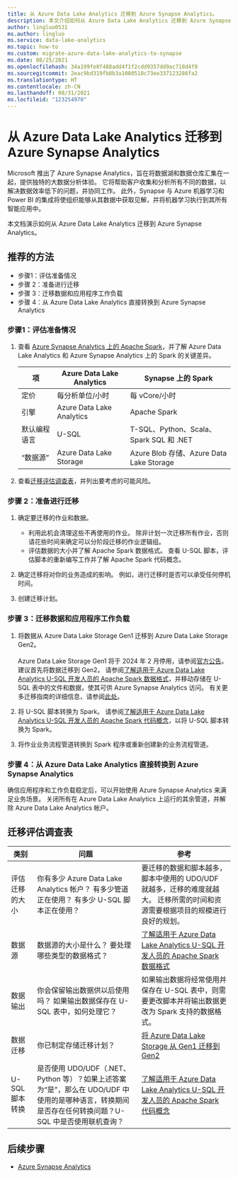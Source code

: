 ```yaml
---
title: 从 Azure Data Lake Analytics 迁移到 Azure Synapse Analytics。
description: 本文介绍如何从 Azure Data Lake Analytics 迁移到 Azure Synapse Analytics。
author: lingluo0531
ms.author: lingluo
ms.service: data-lake-analytics
ms.topic: how-to
ms.custom: migrate-azure-data-lake-analytics-to-synapse
ms.date: 08/25/2021
ms.openlocfilehash: 34a199fe8f488add4f1f2cdd9357dd9ac718d4f0
ms.sourcegitcommit: 2eac9bd319fb8b3a1080518c73ee337123286fa2
ms.translationtype: HT
ms.contentlocale: zh-CN
ms.lasthandoff: 08/31/2021
ms.locfileid: "123254970"
---
```

# <a name="migrate-azure-data-lake-analytics-to-azure-synapse-analytics"></a>从 Azure Data Lake Analytics 迁移到 Azure Synapse Analytics

Microsoft 推出了 Azure Synapse Analytics，旨在将数据湖和数据仓库汇集在一起，提供独特的大数据分析体验。 它将帮助客户收集和分析所有不同的数据，以解决数据效率低下的问题，并协同工作。 此外，Synapse 与 Azure 机器学习和 Power BI 的集成将使组织能够从其数据中获取见解，并将机器学习执行到其所有智能应用中。 

本文档演示如何从 Azure Data Lake Analytics 迁移到 Azure Synapse Analytics。 

## <a name="recommended-approach"></a>推荐的方法
- 步骤1：评估准备情况
- 步骤 2：准备进行迁移
- 步骤 3：迁移数据和应用程序工作负载
- 步骤 4：从 Azure Data Lake Analytics 直接转换到 Azure Synapse Analytics

### <a name="step-1-assess-readiness"></a>步骤1：评估准备情况

1. 查看 [Azure Synapse Analytics 上的 Apache Spark](../synapse-analytics/spark/apache-spark-overview.md)，并了解 Azure Data Lake Analytics 和 Azure Synapse Analytics 上的 Spark 的关键差异。 

    |项 | Azure Data Lake Analytics | Synapse 上的 Spark |
    | --- | --- |--- |
    | 定价  |每分析单位/小时 |每 vCore/小时|
    |引擎     |Azure Data Lake Analytics  |Apache Spark
    |默认编程语言    |U-SQL   |T-SQL、Python、Scala、Spark SQL 和 .NET
    |“数据源”   |Azure Data Lake Storage    |Azure Blob 存储、Azure Data Lake Storage

2. 查看<a href="#questionnaire">迁移评估调查表</a>，并列出要考虑的可能风险。 

### <a name="step-2-prepare-to-migrate"></a>步骤 2：准备进行迁移

1.  确定要迁移的作业和数据。
    -   利用此机会清理这些不再使用的作业。 除非计划一次迁移所有作业，否则请花些时间来确定可以分阶段迁移的作业逻辑组。
    -   评估数据的大小并了解 Apache Spark 数据格式。 查看 U-SQL 脚本，评估脚本的重新编写工作并了解 Apache Spark 代码概念。

2.  确定迁移将对你的业务造成的影响。 例如，进行迁移时是否可以承受任何停机时间。

3.  创建迁移计划。

### <a name="step-3-migrate-data-and-application-workload"></a>步骤 3：迁移数据和应用程序工作负载

1.  将数据从 Azure Data Lake Storage Gen1 迁移到 Azure Data Lake Storage Gen2。 <br></br>
    Azure Data Lake Storage Gen1 将于 2024 年 2 月停用，请参阅[官方公告](https://azure.microsoft.com/updates/action-required-switch-to-azure-data-lake-storage-gen2-by-29-february-2024/)。 建议首先将数据迁移到 Gen2。 请参阅[了解适用于 Azure Data Lake Analytics U-SQL 开发人员的 Apache Spark 数据格式](understand-spark-data-formats.md)，并移动存储在 U-SQL 表中的文件和数据，使其可供 Azure Synapse Analytics 访问。  有关更多迁移指南的详细信息，请参阅[此处](../storage/blobs/data-lake-storage-migrate-gen1-to-gen2.md)。 

2.  将 U-SQL 脚本转换为 Spark。 
    请参阅[了解适用于 Azure Data Lake Analytics U-SQL 开发人员的 Apache Spark 代码概念](understand-spark-code-concepts.md)，以将 U-SQL 脚本转换为 Spark。 

3.  将作业业务流程管道转换到 Spark 程序或重新创建新的业务流程管道。

### <a name="step-4-cut-over-from-azure-data-lake-analytics-to-azure-synapse-analytics"></a>步骤 4：从 Azure Data Lake Analytics 直接转换到 Azure Synapse Analytics

确信应用程序和工作负载稳定后，可以开始使用 Azure Synapse Analytics 来满足业务场景。 关闭所有在 Azure Data Lake Analytics 上运行的其余管道，并解除 Azure Data Lake Analytics 帐户。

<a name="questionnaire"></a>
## <a name="questionnaire-for-migration-assessment"></a>迁移评估调查表 

|类别   |问题  |参考|
| --- | --- |--- |
|评估迁移的大小 |你有多少 Azure Data Lake Analytics 帐户？ 有多少管道正在使用？ 有多少 U-SQL 脚本正在使用？| 要迁移的数据和脚本越多，脚本中使用的 UDO/UDF 就越多，迁移的难度就越大。 迁移所需的时间和资源需要根据项目的规模进行良好的规划。|
|数据源 |数据源的大小是什么？ 要处理哪些类型的数据格式？ |[了解适用于 Azure Data Lake Analytics U-SQL 开发人员的 Apache Spark 数据格式](understand-spark-data-formats.md)|
|数据输出 |你会保留输出数据供以后使用吗？ 如果输出数据保存在 U-SQL 表中，如何处理它？ | 如果输出数据将经常使用并保存在 U-SQL 表中，则需要更改脚本并将输出数据更改为 Spark 支持的数据格式。|
|数据迁移 |你已制定存储迁移计划？ |[将 Azure Data Lake Storage 从 Gen1 迁移到 Gen2](../storage/blobs/data-lake-storage-migrate-gen1-to-gen2.md) |
|U-SQL 脚本转换|是否使用 UDO/UDF（.NET、Python 等）？如果上述答案为“是”，那么在 UDO/UDF 中使用的是哪种语言，转换期间是否存在任何转换问题？U-SQL 中是否使用联机查询？|[了解适用于 Azure Data Lake Analytics U-SQL 开发人员的 Apache Spark 代码概念](understand-spark-code-concepts.md)|

## <a name="next-steps"></a>后续步骤

- [Azure Synapse Analytics](../synapse-analytics/get-started.md)
